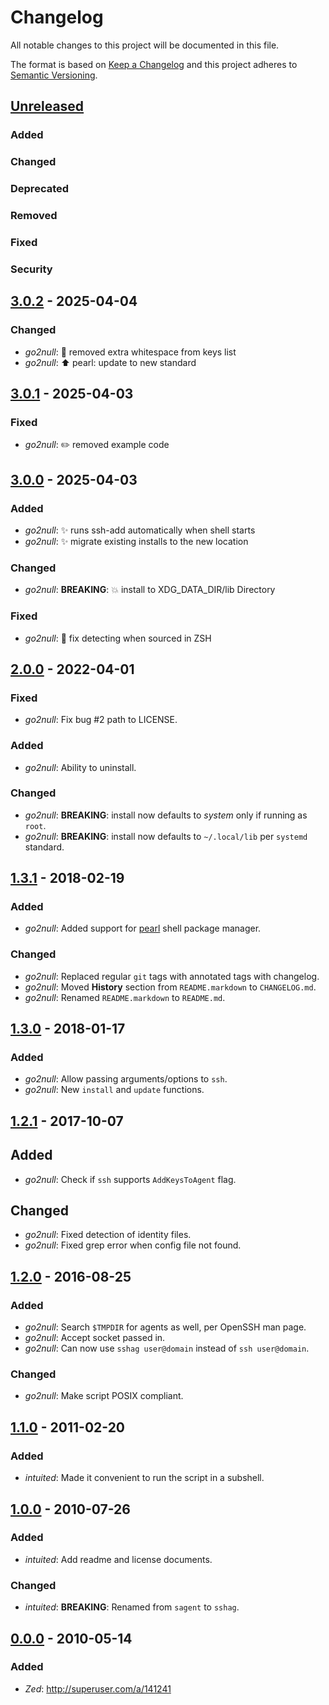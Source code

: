 # Changelog

All notable changes to this project will be documented in this file.

The format is based on [Keep a Changelog]
and this project adheres to [Semantic Versioning].

## [Unreleased]
### Added
### Changed
### Deprecated
### Removed
### Fixed
### Security

## [3.0.2] - 2025-04-04
### Changed
* _go2null_: 💄 removed extra whitespace from keys list
* _go2null_: ⬆️ pearl: update to new standard

## [3.0.1] - 2025-04-03
### Fixed
* _go2null_: ✏️ removed example code

## [3.0.0] - 2025-04-03
### Added
* _go2null_: ✨ runs ssh-add automatically when shell starts
* _go2null_: ✨ migrate existing installs to the new location
### Changed
* _go2null_: __BREAKING__: 💥 install to XDG_DATA_DIR/lib Directory
### Fixed
* _go2null_: 🐛 fix detecting when sourced in ZSH

## [2.0.0] - 2022-04-01
### Fixed
* _go2null_: Fix bug #2 path to LICENSE.
### Added
* _go2null_: Ability to uninstall.
### Changed
* _go2null_: __BREAKING__: install now defaults to _system_ only if running as `root`.
* _go2null_: __BREAKING__: install now defaults to `~/.local/lib` per `systemd` standard.

## [1.3.1] - 2018-02-19
### Added
* _go2null_: Added support for [pearl] shell package manager.
### Changed
* _go2null_: Replaced regular `git` tags with annotated tags with changelog.
* _go2null_: Moved __History__ section from `README.markdown` to `CHANGELOG.md`.
* _go2null_: Renamed `README.markdown` to `README.md`.

## [1.3.0] - 2018-01-17
### Added
* _go2null_: Allow passing arguments/options to `ssh`.
* _go2null_: New `install` and `update` functions.

## [1.2.1] - 2017-10-07
## Added
* _go2null_: Check if `ssh` supports `AddKeysToAgent` flag.
## Changed
* _go2null_: Fixed detection of identity files.
* _go2null_: Fixed grep error when config file not found.

## [1.2.0] - 2016-08-25
### Added
* _go2null_: Search `$TMPDIR` for agents as well, per OpenSSH man page.
* _go2null_: Accept socket passed in.
* _go2null_: Can now use `sshag user@domain` instead of `ssh user@domain`.
### Changed
* _go2null_: Make script POSIX compliant.

## [1.1.0] - 2011-02-20
### Added
* _intuited_: Made it convenient to run the script in a subshell.

## [1.0.0] - 2010-07-26
### Added
* _intuited_: Add readme and license documents.
### Changed
* _intuited_: __BREAKING__: Renamed from `sagent` to `sshag`.

## [0.0.0] - 2010-05-14
### Added
* _Zed_: http://superuser.com/a/141241


[Keep a Changelog]:    http://keepachangelog.com
[Semantic Versioning]: http://semver.org
[pearl]:               https://github.com/pearl-core/pearl#installation

[Unreleased]: https://github.com/go2null/sshag/compare/3.0.2...HEAD
[3.0.2]:      https://github.com/go2null/sshag/compare/3.0.1...3.0.2
[3.0.1]:      https://github.com/go2null/sshag/compare/3.0.0...3.0.1
[3.0.0]:      https://github.com/go2null/sshag/compare/2.0.0...3.0.0
[2.0.0]:      https://github.com/go2null/sshag/compare/1.3.0...2.0.0
[1.3.1]:      https://github.com/go2null/sshag/compare/1.3.0...1.3.1
[1.3.0]:      https://github.com/go2null/sshag/compare/1.2.1...1.3.0
[1.2.1]:      https://github.com/go2null/sshag/compare/1.2.0...1.2.1
[1.2.0]:      https://github.com/go2null/sshag/compare/1.1.0...1.2.0
[1.1.0]:      https://github.com/go2null/sshag/compare/1.0.0...1.1.0
[1.0.0]:      https://github.com/go2null/sshag/compare/0.0.0...1.0.0
[0.0.0]:      https://github.com/go2null/sshag/releases/tag/0.0.0
